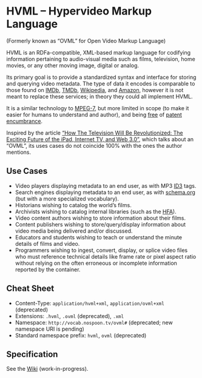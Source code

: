 HVML – Hypervideo Markup Language
====
(Formerly known as “OVML” for Open Video Markup Language)

HVML is an RDFa-compatible, XML-based markup language for codifying information pertaining to audio-visual media such as films, television, home movies, or any other moving image, digital or analog.

Its primary goal is to provide a standardized syntax and interface for storing and querying video metadata. The type of data it encodes is comparable to those found on [IMDb](http://www.imdb.com/), [TMDb](http://www.themoviedb.org/), [Wikipedia](http://www.wikipedia.org/), and [Amazon](http://www.amazon.com/), however it is not meant to replace these services; in theory they could all implement HVML.

It is a similar technology to [MPEG-7](http://en.wikipedia.org/wiki/MPEG-7), but more limited in scope (to make it easier for humans to understand and author), and being [free](http://creativecommons.org/publicdomain/zero/1.0/) of [patent encumbrance](http://www.internetnews.com/infra/article.php/2196421/Licensing+Firm+Preps+for+MPEG7+Standard.htm).

Inspired by the article [“How The Television Will Be Revolutionized: The Exciting Future of the iPad, Internet TV, and Web 3.0”](http://www.accelerating.org/articles/televisionwillberevolutionized.html), which talks about an “OVML”, its uses cases do not coincide 100% with the ones the author mentions.

## Use Cases

- Video players displaying metadata to an end user, as with MP3 [ID3](http://id3.org/) tags.
- Search engines displaying metadata to an end user, as with [schema.org](http://schema.org/VideoObject) (but with a more specialized vocabulary).
- Historians wishing to catalog the world’s films.
- Archivists wishing to catalog internal libraries (such as the [HFA](http://hcl.harvard.edu/hfa/)).
- Video content authors wishing to store information about their films.
- Content publishers wishing to store/query/display information about video media being delivered and/or discussed.
- Educators and students wishing to teach or understand the minute details of films and video.
- Programmers wishing to ingest, convert, display, or splice video files who must reference technical details like frame rate or pixel aspect ratio without relying on the often erroneous or incomplete information reported by the container.

## Cheat Sheet

- Content-Type: `application/hvml+xml`, `application/ovml+xml` (deprecated)
- Extensions: `.hvml`, `.ovml` (deprecated), `.xml`
- Namespace: `http://vocab.nospoon.tv/ovml#` (deprecated; new namespace URI is pending)
- Standard namespace prefix: `hvml`, `ovml` (deprecated)

## Specification

See the [Wiki](https://github.com/RedBlueVideo/hvml/wiki/The-Elements-of-HVML) (work-in-progress).
